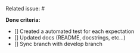 Related issue: #

**Done criteria:**
- [] Created a automated test for each expectation
- [] Updated docs (README, docstrings, etc...)
- [] Sync branch with develop branch
